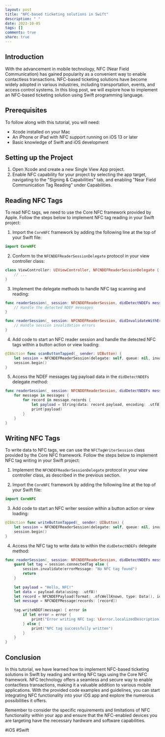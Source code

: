 ```yaml
---
layout: post
title: "NFC-based ticketing solutions in Swift"
description: " "
date: 2023-10-05
tags: []
comments: true
share: true
---
```


## Introduction
With the advancement in mobile technology, NFC (Near Field Communication) has gained popularity as a convenient way to enable contactless transactions. NFC-based ticketing solutions have become widely adopted in various industries, including transportation, events, and access control systems. In this blog post, we will explore how to implement an NFC-based ticketing solution using Swift programming language.

## Prerequisites
To follow along with this tutorial, you will need:
- Xcode installed on your Mac
- An iPhone or iPad with NFC support running on iOS 13 or later
- Basic knowledge of Swift and iOS development

## Setting up the Project
1. Open Xcode and create a new Single View App project.
2. Enable NFC capability for your project by selecting the app target, navigating to the "Signing & Capabilities" tab, and enabling "Near Field Communication Tag Reading" under Capabilities.

## Reading NFC Tags
To read NFC tags, we need to use the Core NFC framework provided by Apple. Follow the steps below to implement NFC tag reading in your Swift project:

1. Import the `CoreNFC` framework by adding the following line at the top of your Swift file:
```swift
import CoreNFC
```

2. Conform to the `NFCNDEFReaderSessionDelegate` protocol in your view controller class:
```swift
class ViewController: UIViewController, NFCNDEFReaderSessionDelegate {
    // ...
}
```

3. Implement the delegate methods to handle NFC tag scanning and reading:
```swift
func readerSession(_ session: NFCNDEFReaderSession, didDetectNDEFs messages: [NFCNDEFMessage]) {
    // Handle the detected NDEF messages
}

func readerSession(_ session: NFCNDEFReaderSession, didInvalidateWithError error: Error) {
    // Handle session invalidation errors
}
```

4. Add code to start an NFC reader session and handle the detected NFC tags within a button action or view loading:
```swift
@IBAction func scanButtonTapped(_ sender: UIButton) {
    let session = NFCNDEFReaderSession(delegate: self, queue: nil, invalidateAfterFirstRead: false)
    session.begin()
}
```

5. Access the NDEF messages tag payload data in the `didDetectNDEFs` delegate method:
```swift
func readerSession(_ session: NFCNDEFReaderSession, didDetectNDEFs messages: [NFCNDEFMessage]) {
    for message in messages {
        for record in message.records {
            let payload = String(data: record.payload, encoding: .utf8)
            print(payload)
        }
    }
}
```

## Writing NFC Tags
To write data to NFC tags, we can use the `NFCTagWriterSession` class provided by the Core NFC framework. Follow the steps below to implement NFC tag writing in your Swift project:

1. Implement the `NFCNDEFReaderSessionDelegate` protocol in your view controller class, as described in the previous section.
   
2. Import the `CoreNFC` framework by adding the following line at the top of your Swift file:
```swift
import CoreNFC
```

3. Add code to start an NFC writer session within a button action or view loading:
```swift
@IBAction func writeButtonTapped(_ sender: UIButton) {
    let session = NFCNDEFReaderSession(delegate: self, queue: nil, invalidateAfterFirstRead: false)
    session.begin()
}
```

4. Access the NFC tag to write data to within the `didDetectNDEFs` delegate method:
```swift
func readerSession(_ session: NFCNDEFReaderSession, didDetectNDEFs messages: [NFCNDEFMessage]) {
    guard let tag = session.connectedTag else {
        session.invalidate(errorMessage: "No NFC tag found")
        return
    }
    
    let payload = "Hello, NFC!"
    let data = payload.data(using: .utf8)!
    let record = NFCNDEFPayload(format: .nfcWellKnown, type: Data(), identifier: Data(), payload: data)
    let message = NFCNDEFMessage(records: [record])
    
    tag.writeNDEF(message) { error in
        if let error = error {
            print("Error writing NFC tag: \(error.localizedDescription)")
        } else {
            print("NFC tag successfully written")
        }
    }
}
```

## Conclusion
In this tutorial, we have learned how to implement NFC-based ticketing solutions in Swift by reading and writing NFC tags using the Core NFC framework. NFC technology offers a seamless and secure way to enable contactless transactions, making it a valuable addition to various mobile applications. With the provided code examples and guidelines, you can start integrating NFC functionality into your iOS app and explore the numerous possibilities it offers.

Remember to consider the specific requirements and limitations of NFC functionality within your app and ensure that the NFC-enabled devices you are targeting have the necessary hardware and software capabilities.

#iOS #Swift